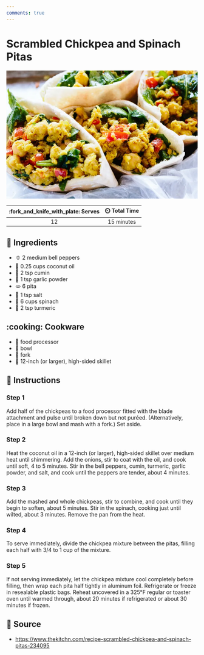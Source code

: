 ```yaml
---
comments: true
---
```

# Scrambled Chickpea and Spinach Pitas

![Scrambled Chickpea and Spinach Pitas](../assets/images/scrambled-chickpea-and-spinach-pitas.png)

| :fork_and_knife_with_plate: Serves | :timer_clock: Total Time |
|:------:|:----------:|
|   12   | 15 minutes |

## :salt: Ingredients

- :bell_pepper: 2 medium bell peppers
- :coconut: 0.25 cups coconut oil
- :salt: 2 tsp cumin
- :garlic: 1 tsp garlic powder
- :flatbread: 6 pita
- :salt: 1 tsp salt
- :leafy_green: 6 cups spinach
- :salt: 2 tsp turmeric

## :cooking: Cookware

- :tropical_drink: food processor
- :bowl_with_spoon: bowl
- :fork_and_knife: fork
- :stew: 12-inch (or larger), high-sided skillet

## :pencil: Instructions

### Step 1

Add half of the chickpeas to a food processor fitted with the blade attachment
and pulse until broken down but not puréed. (Alternatively, place in a large
bowl and mash with a fork.) Set aside.

### Step 2

Heat the coconut oil in a 12-inch (or larger), high-sided skillet over medium
heat until shimmering. Add the onions, stir to coat with the oil, and cook until
soft, 4 to 5 minutes. Stir in the bell peppers, cumin, turmeric, garlic powder,
and salt, and cook until the peppers are tender, about 4 minutes.

### Step 3

Add the mashed and whole chickpeas, stir to combine, and cook until they begin
to soften, about 5 minutes. Stir in the spinach, cooking just until wilted,
about 3 minutes. Remove the pan from the heat.

### Step 4

To serve immediately, divide the chickpea mixture between the pitas, filling
each half with 3/4 to 1 cup of the mixture.

### Step 5

If not serving immediately, let the chickpea mixture cool completely before
filling, then wrap each pita half tightly in aluminum foil. Refrigerate or
freeze in resealable plastic bags. Reheat uncovered in a 325°F regular or
toaster oven until warmed through, about 20 minutes if refrigerated or about
30 minutes if frozen.

## :link: Source

- <https://www.thekitchn.com/recipe-scrambled-chickpea-and-spinach-pitas-234095>
